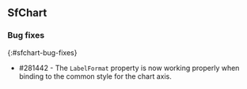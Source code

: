 ## SfChart

### Bug fixes
{:#sfchart-bug-fixes}

* \#281442 - The `LabelFormat` property is now working properly when binding to the common style for the chart axis.
